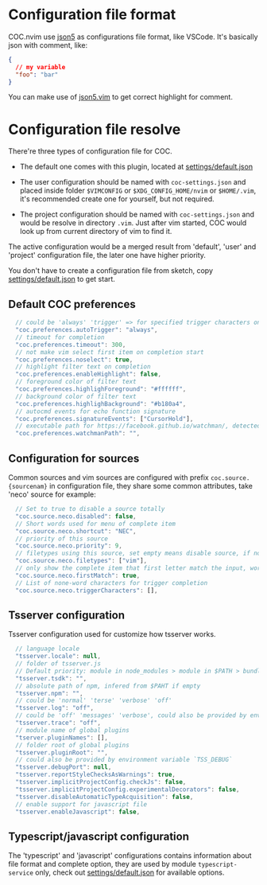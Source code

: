# Configuration file format

COC.nvim use [json5](https://github.com/json5/json5) as configurations file format, like VSCode.
It's basically json with comment, like:

``` json
{
  // my variable
  "foo": "bar"
}
```

You can make use of [json5.vim](https://github.com/gutenye/json5.vim) to get correct highlight for comment.

# Configuration file resolve

There're three types of configuration file for COC.

* The default one comes with this plugin, located at [settings/default.json](https://github.com/neoclide/coc.nvim/blob/master/settings/default.json)

* The user configuration should be named with `coc-settings.json` and placed inside folder `$VIMCONFIG` or `$XDG_CONFIG_HOME/nvim` or `$HOME/.vim`, it's recommended create one for yourself, but not required.

* The project configuration should be named with `coc-settings.json` and would be resolve in directory `.vim`. Just after vim started, COC would look up from current directory of vim to find it.

The active configuration would be a merged result from 'default', 'user' and 'project' configuration file, the later one have higher priority.

You don't have to create a configuration file from sketch, copy [settings/default.json](https://github.com/neoclide/coc.nvim/blob/master/settings/default.json) to get start.

## Default COC preferences

``` js
  // could be 'always' 'trigger' => for specified trigger characters only 'none'
  "coc.preferences.autoTrigger": "always",
  // timeout for completion
  "coc.preferences.timeout": 300,
  // not make vim select first item on completion start
  "coc.preferences.noselect": true,
  // highlight filter text on completion
  "coc.preferences.enableHighlight": false,
  // foreground color of filter text
  "coc.preferences.highlighForeground": "#ffffff",
  // background color of filter text
  "coc.preferences.highlighBackground": "#b180a4",
  // autocmd events for echo function signature
  "coc.preferences.signatureEvents": ["CursorHold"],
  // executable path for https://facebook.github.io/watchman/, detected from $PATH by default
  "coc.preferences.watchmanPath": "",
``` 

## Configuration for sources

Common sources and vim sources are configured with prefix `coc.source.{sourcenam}` in configuration file, they share some common attributes, take 'neco' source for example:

``` js
  // Set to true to disable a source totally
  "coc.source.neco.disabled": false,
  // Short words used for menu of complete item
  "coc.source.neco.shortcut": "NEC",
  // priority of this source
  "coc.source.neco.priority": 9,
  // filetypes using this source, set empty means disable source, if not defined, it works for all filetypes
  "coc.source.neco.filetypes": ["vim"],
  // only show the complete item that first letter match the input, works for vim source only.
  "coc.source.neco.firstMatch": true,
  // List of none-word characters for trigger completion
  "coc.source.neco.triggerCharacters": [],
```

## Tsserver configuration

Tsserver configuration used for customize how tsserver works.

``` js
  // language locale
  "tsserver.locale": null,
  // folder of tsserver.js
  // Default priority: module in node_modules > module in $PATH > bundled module
  "tsserver.tsdk": "",
  // absolute path of npm, infered from $PAHT if empty
  "tsserver.npm": "",
  // could be 'normal' 'terse' 'verbose' 'off'
  "tsserver.log": "off",
  // could be 'off' 'messages' 'verbose', could also be provided by environment variable 'TSS_TRACE'
  "tsserver.trace": "off",
  // module name of global plugins
  "tserver.pluginNames": [],
  // folder root of global plugins
  "tsserver.pluginRoot": "",
  // could also be provided by environment variable `TSS_DEBUG`
  "tsserver.debugPort": null,
  "tsserver.reportStyleChecksAsWarnings": true,
  "tsserver.implicitProjectConfig.checkJs": false,
  "tsserver.implicitProjectConfig.experimentalDecorators": false,
  "tsserver.disableAutomaticTypeAcquisition": false,
  // enable support for javascript file
  "tsserver.enableJavascript": false,
``` 
## Typescript/javascript configuration

The 'typescript' and 'javascript' configurations contains information about file format and complete option, they are used by module `typescript-service` only, check out [settings/default.json](https://github.com/neoclide/coc.nvim/blob/master/settings/default.json) for available options.
